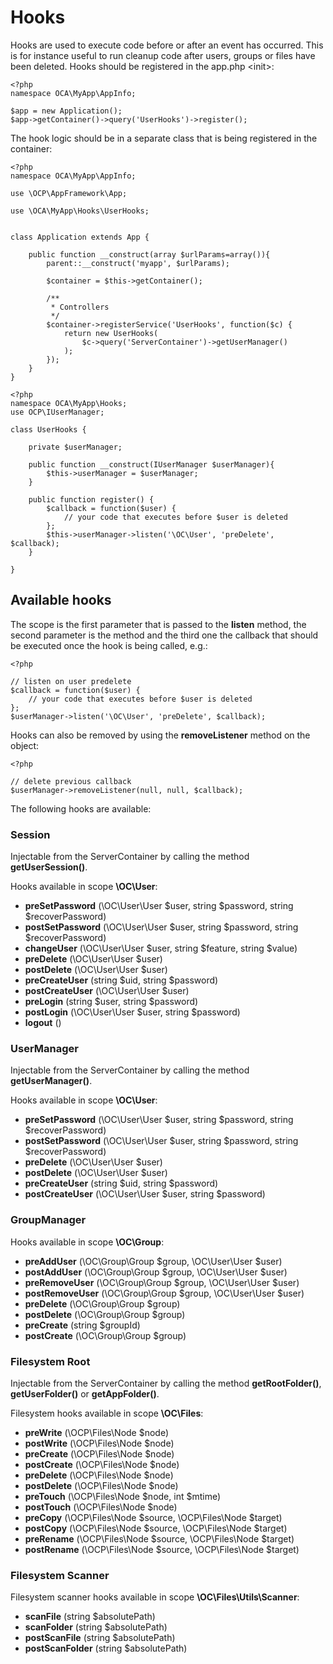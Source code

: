Hooks
=====

Hooks are used to execute code before or after an event has occurred.
This is for instance useful to run cleanup code after users, groups or
files have been deleted. Hooks should be registered in the
app.php &lt;init&gt;:

``` {.sourceCode .php}
<?php
namespace OCA\MyApp\AppInfo;

$app = new Application();
$app->getContainer()->query('UserHooks')->register();
```

The hook logic should be in a separate class that is being registered in
the container:

``` {.sourceCode .php}
<?php
namespace OCA\MyApp\AppInfo;

use \OCP\AppFramework\App;

use \OCA\MyApp\Hooks\UserHooks;


class Application extends App {

    public function __construct(array $urlParams=array()){
        parent::__construct('myapp', $urlParams);

        $container = $this->getContainer();

        /**
         * Controllers
         */
        $container->registerService('UserHooks', function($c) {
            return new UserHooks(
                $c->query('ServerContainer')->getUserManager()
            );
        });
    }
}
```

``` {.sourceCode .php}
<?php
namespace OCA\MyApp\Hooks;
use OCP\IUserManager;

class UserHooks {

    private $userManager;

    public function __construct(IUserManager $userManager){
        $this->userManager = $userManager;
    }

    public function register() {
        $callback = function($user) {
            // your code that executes before $user is deleted
        };
        $this->userManager->listen('\OC\User', 'preDelete', $callback);
    }

}
```

Available hooks
---------------

The scope is the first parameter that is passed to the **listen**
method, the second parameter is the method and the third one the
callback that should be executed once the hook is being called, e.g.:

``` {.sourceCode .php}
<?php

// listen on user predelete
$callback = function($user) {
    // your code that executes before $user is deleted
};
$userManager->listen('\OC\User', 'preDelete', $callback);
```

Hooks can also be removed by using the **removeListener** method on the
object:

``` {.sourceCode .php}
<?php

// delete previous callback
$userManager->removeListener(null, null, $callback);
```

The following hooks are available:

### Session

Injectable from the ServerContainer by calling the method
**getUserSession()**.

Hooks available in scope **\\OC\\User**:

-   **preSetPassword** (\\OC\\User\\User \$user, string \$password,
    string \$recoverPassword)
-   **postSetPassword** (\\OC\\User\\User \$user, string \$password,
    string \$recoverPassword)
-   **changeUser** (\\OC\\User\\User \$user, string \$feature,
    string \$value)
-   **preDelete** (\\OC\\User\\User \$user)
-   **postDelete** (\\OC\\User\\User \$user)
-   **preCreateUser** (string \$uid, string \$password)
-   **postCreateUser** (\\OC\\User\\User \$user)
-   **preLogin** (string \$user, string \$password)
-   **postLogin** (\\OC\\User\\User \$user, string \$password)
-   **logout** ()

### UserManager

Injectable from the ServerContainer by calling the method
**getUserManager()**.

Hooks available in scope **\\OC\\User**:

-   **preSetPassword** (\\OC\\User\\User \$user, string \$password,
    string \$recoverPassword)
-   **postSetPassword** (\\OC\\User\\User \$user, string \$password,
    string \$recoverPassword)
-   **preDelete** (\\OC\\User\\User \$user)
-   **postDelete** (\\OC\\User\\User \$user)
-   **preCreateUser** (string \$uid, string \$password)
-   **postCreateUser** (\\OC\\User\\User \$user, string \$password)

### GroupManager

Hooks available in scope **\\OC\\Group**:

-   **preAddUser** (\\OC\\Group\\Group \$group, \\OC\\User\\User \$user)
-   **postAddUser** (\\OC\\Group\\Group \$group,
    \\OC\\User\\User \$user)
-   **preRemoveUser** (\\OC\\Group\\Group \$group,
    \\OC\\User\\User \$user)
-   **postRemoveUser** (\\OC\\Group\\Group \$group,
    \\OC\\User\\User \$user)
-   **preDelete** (\\OC\\Group\\Group \$group)
-   **postDelete** (\\OC\\Group\\Group \$group)
-   **preCreate** (string \$groupId)
-   **postCreate** (\\OC\\Group\\Group \$group)

### Filesystem Root

Injectable from the ServerContainer by calling the method
**getRootFolder()**, **getUserFolder()** or **getAppFolder()**.

Filesystem hooks available in scope **\\OC\\Files**:

-   **preWrite** (\\OCP\\Files\\Node \$node)
-   **postWrite** (\\OCP\\Files\\Node \$node)
-   **preCreate** (\\OCP\\Files\\Node \$node)
-   **postCreate** (\\OCP\\Files\\Node \$node)
-   **preDelete** (\\OCP\\Files\\Node \$node)
-   **postDelete** (\\OCP\\Files\\Node \$node)
-   **preTouch** (\\OCP\\Files\\Node \$node, int \$mtime)
-   **postTouch** (\\OCP\\Files\\Node \$node)
-   **preCopy** (\\OCP\\Files\\Node \$source,
    \\OCP\\Files\\Node \$target)
-   **postCopy** (\\OCP\\Files\\Node \$source,
    \\OCP\\Files\\Node \$target)
-   **preRename** (\\OCP\\Files\\Node \$source,
    \\OCP\\Files\\Node \$target)
-   **postRename** (\\OCP\\Files\\Node \$source,
    \\OCP\\Files\\Node \$target)

### Filesystem Scanner

Filesystem scanner hooks available in scope
**\\OC\\Files\\Utils\\Scanner**:

-   **scanFile** (string \$absolutePath)
-   **scanFolder** (string \$absolutePath)
-   **postScanFile** (string \$absolutePath)
-   **postScanFolder** (string \$absolutePath)

